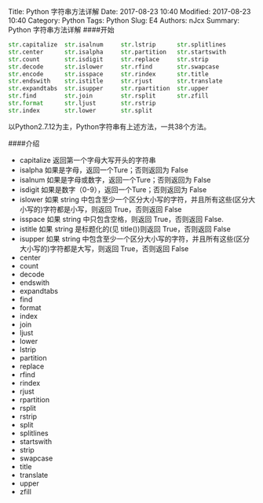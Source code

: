 Title: Python 字符串方法详解
Date: 2017-08-23 10:40
Modified: 2017-08-23 10:40
Category: Python
Tags: Python
Slug: E4
Authors: nJcx
Summary: Python 字符串方法详解
####开始

```python
str.capitalize  str.isalnum     str.lstrip      str.splitlines
str.center      str.isalpha     str.partition   str.startswith
str.count       str.isdigit     str.replace     str.strip
str.decode      str.islower     str.rfind       str.swapcase
str.encode      str.isspace     str.rindex      str.title
str.endswith    str.istitle     str.rjust       str.translate
str.expandtabs  str.isupper     str.rpartition  str.upper
str.find        str.join        str.rsplit      str.zfill
str.format      str.ljust       str.rstrip      
str.index       str.lower       str.split       
```
以Python2.7.12为主，Python字符串有上述方法，一共38个方法。

####介绍

- capitalize   返回第一个字母大写开头的字符串
- isalpha  如果是字母，返回一个Ture；否则返回为 False
- isalnum  如果是字母或数字，返回一个Ture；否则返回为 False
- isdigit  如果是数字（0-9），返回一个Ture；否则返回为 False
- islower  如果 string 中包含至少一个区分大小写的字符，并且所有这些(区分大小写的)字符都是小写，则返回 True，否则返回 False
- isspace  如果 string 中只包含空格，则返回 True，否则返回 False.
- istitle  如果 string 是标题化的(见 title())则返回 True，否则返回 False
- isupper  如果 string 中包含至少一个区分大小写的字符，并且所有这些(区分大小写的)字符都是大写，则返回 True，否则返回 False
- center
- count
- decode 
- endswith
- expandtabs
- find 
- format
- index
- join
- ljust
- lower
- lstrip
- partition
- replace
- rfind 
- rindex
- rjust
- rpartition
- rsplit 
- rstrip
- split 
- splitlines
- startswith
- strip
- swapcase
- title
- translate
- upper
- zfill